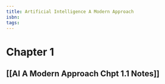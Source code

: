 ```yaml
---
title: Artificial Intelligence A Modern Approach
isbn: 
tags:
---
```


# Chapter 1
## [[AI A Modern Approach Chpt 1.1 Notes]]
